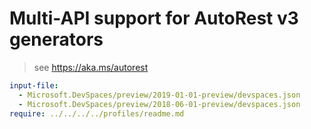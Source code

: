 # Multi-API support for AutoRest v3 generators

> see https://aka.ms/autorest

``` yaml $(enable-multi-api)
input-file:
  - Microsoft.DevSpaces/preview/2019-01-01-preview/devspaces.json
  - Microsoft.DevSpaces/preview/2018-06-01-preview/devspaces.json
require: ../../../../profiles/readme.md
```
